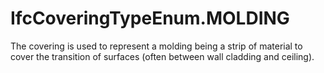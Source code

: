 IfcCoveringTypeEnum.MOLDING
===========================
The covering is used to represent a molding being a strip of material to cover
the transition of surfaces (often between wall cladding and ceiling).


